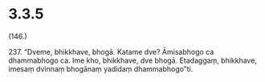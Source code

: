 

# 3.3.5



(146.)

237\. “Dveme, bhikkhave, bhogā. Katame dve? Āmisabhogo ca dhammabhogo ca. Ime kho, bhikkhave, dve bhogā. Etadaggaṃ, bhikkhave, imesaṃ dvinnaṃ bhogānaṃ yadidaṃ dhammabhogo”ti.



